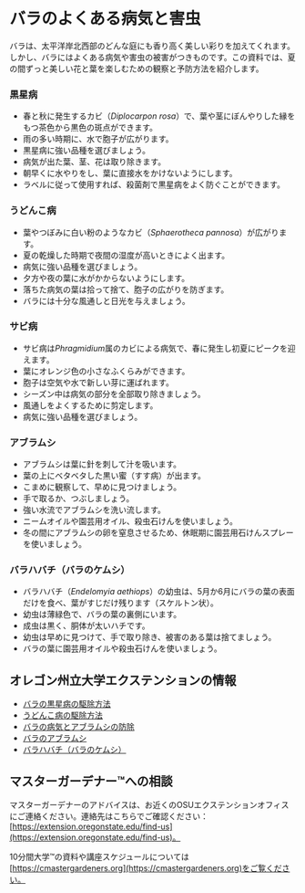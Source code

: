 # バラのよくある病気と害虫

バラは、太平洋岸北西部のどんな庭にも香り高く美しい彩りを加えてくれます。しかし、バラにはよくある病気や害虫の被害がつきものです。この資料では、夏の間ずっと美しい花と葉を楽しむための観察と予防方法を紹介します。

### 黒星病

- 春と秋に発生するカビ（*Diplocarpon rosa*）で、葉や茎にぼんやりした縁をもつ茶色から黒色の斑点ができます。
- 雨の多い時期に、水で胞子が広がります。
- 黒星病に強い品種を選びましょう。
- 病気が出た葉、茎、花は取り除きます。
- 朝早くに水やりをし、葉に直接水をかけないようにします。
- ラベルに従って使用すれば、殺菌剤で黒星病をよく防ぐことができます。

### うどんこ病

- 葉やつぼみに白い粉のようなカビ（*Sphaerotheca pannosa*）が広がります。
- 夏の乾燥した時期で夜間の湿度が高いときによく出ます。
- 病気に強い品種を選びましょう。
- 夕方や夜の葉に水がかからないようにします。
- 落ちた病気の葉は拾って捨て、胞子の広がりを防ぎます。
- バラには十分な風通しと日光を与えましょう。

### サビ病

- サビ病は*Phragmidium*属のカビによる病気で、春に発生し初夏にピークを迎えます。
- 葉にオレンジ色の小さなふくらみができます。
- 胞子は空気や水で新しい芽に運ばれます。
- シーズン中は病気の部分を全部取り除きましょう。
- 風通しをよくするために剪定します。
- 病気に強い品種を選びましょう。

### アブラムシ

- アブラムシは葉に針を刺して汁を吸います。
- 葉の上にベタベタした黒い蜜（すす病）が出ます。
- こまめに観察して、早めに見つけましょう。
- 手で取るか、つぶしましょう。
- 強い水流でアブラムシを洗い流します。
- ニームオイルや園芸用オイル、殺虫石けんを使いましょう。
- 冬の間にアブラムシの卵を窒息させるため、休眠期に園芸用石けんスプレーを使いましょう。

### バラハバチ（バラのケムシ）

- バラハバチ（*Endelomyia aethiops*）の幼虫は、5月か6月にバラの葉の表面だけを食べ、葉がすじだけ残ります（スケルトン状）。
- 幼虫は薄緑色で、バラの葉の裏側にいます。
- 成虫は黒く、胴体が太いハチです。
- 幼虫は早めに見つけて、手で取り除き、被害のある葉は捨てましょう。
- バラの葉に園芸用オイルや殺虫石けんを使いましょう。

## オレゴン州立大学エクステンションの情報

- [バラの黒星病の駆除方法](https://solvepestproblems.oregonstate.edu/plant-problems/roses/black-spot)
- [うどんこ病の駆除方法](https://solvepestproblems.oregonstate.edu/plant-problems/roses/powdery-mildew)
- [バラの病気とアブラムシの防除](https://extension.oregonstate.edu/catalog/pub/ec-1520-controlling-diseases-aphids-your-roses)
- [バラのアブラムシ](https://solvepestproblems.oregonstate.edu/plant-problems/rose/aphid)
- [バラハバチ（バラのケムシ）](https://agsci.oregonstate.edu/nurspest/insects/roseslug)

## マスターガーデナー™への相談

マスターガーデナーのアドバイスは、お近くのOSUエクステンションオフィスにご連絡ください。連絡先はこちらでご確認ください：[https://extension.oregonstate.edu/find-us](https://extension.oregonstate.edu/find-us)。

10分間大学™の資料や講座スケジュールについては[https://cmastergardeners.org](https://cmastergardeners.org)をご覧ください。
